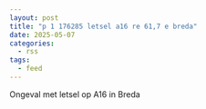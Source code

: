 ```yaml
---
layout: post
title: "p 1 176285 letsel a16 re 61,7 e breda"
date: 2025-05-07
categories: 
  - rss
tags: 
  - feed
---
```


Ongeval met letsel op A16 in Breda
